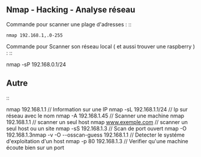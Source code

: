 ## Nmap - Hacking - Analyse réseau

Commande pour scanner une plage d'adresses :
::

    nmap 192.168.1,.0-255

Commande pour Scanner son réseau local ( et aussi trouver une raspberry ) :
::

  nmap -sP 192.168.0.1/24

Autre
-------------------
::

  nmap 192.168.1.1 // Information sur une IP
  nmap -sL 192.168.1.1/24 // Ip sur  réseau avec le nom
  nmap -A 192.168.1.45 // Scanner une machine
  nmap 192.168.1.1 // scanner un seul host
  nmap www.exemple.com // scanner un seul host ou un site
  nmap -sS 192.168.1.3 // Scan de port ouvert
  nmap -O 192.168.1.3nmap -v -O --osscan-guess 192.168.1.1 // Detecter le systéme d'exploitation d'un host
  nmap -p 80 192.168.1.3 // Verifier qu'une machine écoute bien sur un port
